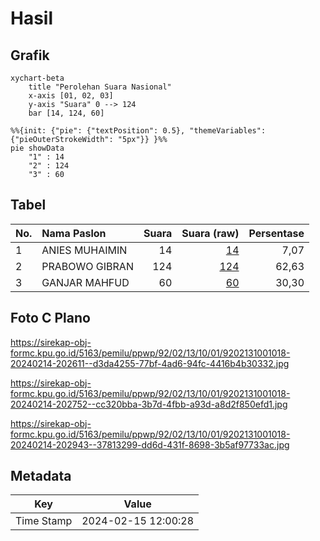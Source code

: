 # Hasil

## Grafik

```mermaid
xychart-beta
    title "Perolehan Suara Nasional"
    x-axis [01, 02, 03]
    y-axis "Suara" 0 --> 124
    bar [14, 124, 60]
```

```mermaid
%%{init: {"pie": {"textPosition": 0.5}, "themeVariables": {"pieOuterStrokeWidth": "5px"}} }%%
pie showData
    "1" : 14
    "2" : 124
    "3" : 60
```

## Tabel

| No. | Nama Paslon    | Suara | Suara (raw) | Persentase |
|:--- |:-------------- | -----:| -----------:| ----------:|
| 1   | ANIES MUHAIMIN | 14    | [14][p-1]   | 7,07       |
| 2   | PRABOWO GIBRAN | 124   | [124][p-2]  | 62,63      |
| 3   | GANJAR MAHFUD  | 60    | [60][p-3]   | 30,30      |


[p-1]: https://github.com/gigit-pemilu/pemilu-2024/blob/main/pilpres/hitung-suara/sub/92-papua-barat/sub/02-manokwari/sub/13-manokwari-timur/sub/1001-pasir-putih/sub/018-tps/sub/paslon-1.txt
[p-2]: https://github.com/gigit-pemilu/pemilu-2024/blob/main/pilpres/hitung-suara/sub/92-papua-barat/sub/02-manokwari/sub/13-manokwari-timur/sub/1001-pasir-putih/sub/018-tps/sub/paslon-2.txt
[p-3]: https://github.com/gigit-pemilu/pemilu-2024/blob/main/pilpres/hitung-suara/sub/92-papua-barat/sub/02-manokwari/sub/13-manokwari-timur/sub/1001-pasir-putih/sub/018-tps/sub/paslon-3.txt

## Foto C Plano

https://sirekap-obj-formc.kpu.go.id/5163/pemilu/ppwp/92/02/13/10/01/9202131001018-20240214-202611--d3da4255-77bf-4ad6-94fc-4416b4b30332.jpg

https://sirekap-obj-formc.kpu.go.id/5163/pemilu/ppwp/92/02/13/10/01/9202131001018-20240214-202752--cc320bba-3b7d-4fbb-a93d-a8d2f850efd1.jpg

https://sirekap-obj-formc.kpu.go.id/5163/pemilu/ppwp/92/02/13/10/01/9202131001018-20240214-202943--37813299-dd6d-431f-8698-3b5af97733ac.jpg


## Metadata

| Key        | Value               |
| ---------- | ------------------- |
| Time Stamp | 2024-02-15 12:00:28 |



